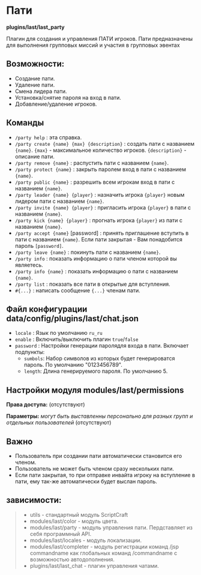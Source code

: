 <!-- TITLE: Пати -->
<!-- SUBTITLE: Описание плагина Пати -->

# Пати
**plugins/last/last_party**

Плагин для создания и управления ПАТИ игроков. Пати предназначены для выполнения групповых миссий и участия в групповых эвентах

## Возможности:
- Создание пати.
- Удаление пати.
- Смена лидера пати.
- Установка/снятие пароля на вход в пати.
- Добавление/удаление игроков.

## Команды
- `/party help` : эта справка.
- `/party create {name} {max} {description}` : создать пати с названием `{name}`. `{max}` - максимальное количество игроков. `{description}` - описание пати.
- `/party remove {name}` : распустить пати с названием `{name}`.
- `/party protect {name}` : закрыть паролем вход в пати с названием `{name}`.
- `/party public {name}` : разрешить всем игрокам вход в пати с названием `{name}`.
- `/party leader {name} {player}` : назначить игрока `{player}` новым лидером пати с названием `{name}`.
- `/party invite {name} {player}` : пригласить игрока `{player}` в пати с названием `{name}`.
- `/party kick {name} {player}` : прогнать игрока `{player}` из пати с названием `{name}`.
- `/party accept {name}` [password] : принять приглашение вступить в пати с названием `{name}`. Если пати закрытая - Вам понадобится пароль `[password]`.
- `/party leave {name}` : покинуть пати с названием `{name}`.
- `/party info` : показать информацию о пати членом которой вы являетесь.
- `/party info {name}` : показать информацию о пати с названием `{name}`.
- `/party list` : показать все пати в открытые для вступления.
- `#{...}` : написать сообщение `{...}` членам пати.

## Файл конфигурации data/config/plugins/last/chat.json
- `locale` : Язык по умолчанию `ru_ru`
- `enable` : Включить/выключить плагин `true`/`false`
- `password` : Настройки генерации паролядля входа в пати. Включает подпункты:
  - `sumbols`: Набор символов из которых будет генерироватся пароль. По умолчанию "0123456789".
  - `length`: Длина генерируемого пароля. По умолчанию 5.

## Настройки модуля modules/last/permissions

**Права доступа:**
(отсутствуют)

**Параметры:** *могут быть выставленны персонально для разных групп и отдельных пользователей*
(отсутствуют)

## Важно
- Пользователь при создании пати автоматически становится его членом.
- Пользователь не может быть членом сразу нескольких пати.
- Если пати закрытая, то при отправке инвайта игроку на вступление в пати, ему так-же автоматически будет выслан пароль.

## зависимости:
> - utils - стандартный модуль ScriptCraft
> - modules/last/color       - модуль цвета.
> - modules/last/party       - модуль управления пати. Пердставляет из себя программный API.
> - modules/last/locales     - модуль локализации.
> - modules/last/completer   - модуль регистрации команд /jsp commandname как глобальных команд /commandname с возможностью автодополнения.
> - plugins/last/last_chat   - плагин управления чатами.